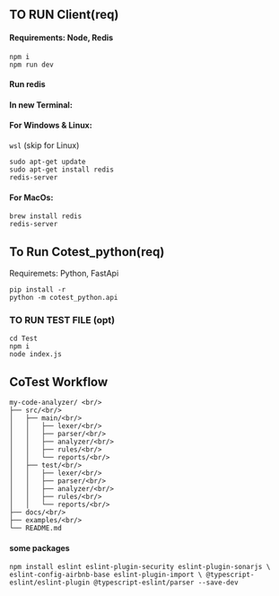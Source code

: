 

## TO RUN Client(req)
#### Requirements: Node, Redis <br/>
```cd Client <br/>
npm i 
npm run dev 
```

#### Run redis 
#### In new Terminal: 

#### For Windows & Linux:
`wsl` (skip for Linux) 
```
sudo apt-get update 
sudo apt-get install redis 
redis-server
```

#### For MacOs: 
```
brew install redis  
redis-server
```

## To Run Cotest_python(req)
Requiremets: Python, FastApi
```
pip install -r 
python -m cotest_python.api
```
### TO RUN TEST FILE (opt)

```
cd Test 
npm i 
node index.js
```

## ﻿CoTest Workflow
```
my-code-analyzer/ <br/>
├── src/<br/>
│   ├── main/<br/>
│   │   ├── lexer/<br/>
│   │   ├── parser/<br/>
│   │   ├── analyzer/<br/>
│   │   ├── rules/<br/>
│   │   └── reports/<br/>
│   ├── test/<br/>
│   │   ├── lexer/<br/>
│   │   ├── parser/<br/>
│   │   ├── analyzer/<br/>
│   │   ├── rules/<br/>
│   │   └── reports/<br/>
├── docs/<br/>
├── examples/<br/>
└── README.md
```
#### some packages 
`npm install eslint eslint-plugin-security eslint-plugin-sonarjs \
            eslint-config-airbnb-base eslint-plugin-import \
            @typescript-eslint/eslint-plugin @typescript-eslint/parser --save-dev`
